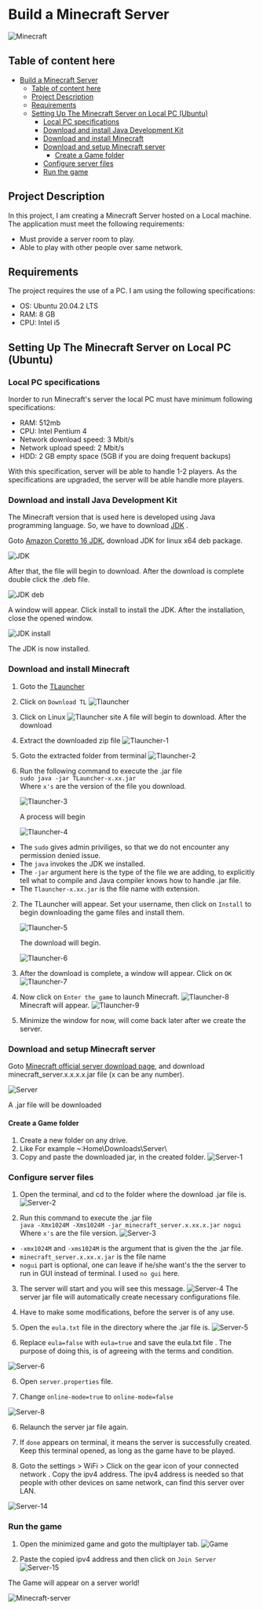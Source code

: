 # Build a Minecraft Server
![Minecraft](./minecraft-title.webp)

## Table of content here
- [Build a Minecraft Server](#build-a-minecraft-server)
  - [Table of content here](#table-of-content-here)
  - [Project Description](#project-description)
  - [Requirements](#requirements)
  - [Setting Up The Minecraft Server on Local PC (Ubuntu)](#setting-up-the-minecraft-server-on-local-pc-ubuntu)
    - [Local PC specifications](#local-pc-specifications)
    - [Download and install Java Development Kit](#download-and-install-java-development-kit)
    - [Download and install Minecraft](#download-and-install-minecraft)
    - [Download and setup Minecraft server](#download-and-setup-minecraft-server)
      - [Create a Game folder](#create-a-game-folder)
    - [Configure server files](#configure-server-files)
    - [Run the game](#run-the-game)

## Project Description
In this project, I am creating a Minecraft Server hosted on a Local machine. The application must meet the following requirements:
* Must provide a server room to play.
* Able to play with other people over same network.

## Requirements
The project requires the use of a PC. I am using the following specifications:

* OS: Ubuntu 20.04.2 LTS
* RAM: 8 GB
* CPU: Intel i5

## Setting Up The Minecraft Server on Local PC (Ubuntu)
### Local PC specifications

Inorder to run Minecraft's server the local PC must have minimum following specifications:

* RAM: 512mb
* CPU: Intel Pentium 4
* Network download speed: 3 Mbit/s 
* Network upload speed: 2 Mbit/s 
* HDD: 2 GB empty space
(5GB if you are doing frequent backups) 

With this specification, server will be able to handle 1-2 players. As the specifications are upgraded, the server will be able handle more players. 

### Download and install Java Development Kit

The Minecraft version that is used here is developed using Java programming language. So, we have to download [JDK](https://en.wikipedia.org/wiki/Java_Development_Kit) .

Goto [Amazon Coretto 16 JDK](https://docs.aws.amazon.com/corretto/latest/corretto-16-ug/downloads-list.html), download JDK for linux x64 deb package.

![JDK](.//jdk.png)

After that, the file will begin to download. After the download is complete double click the .deb file.

![JDK deb](./jdk-1.png)

A window will appear. Click install to install the JDK. After the installation, close the opened window.

![JDK install](./jdk-2.png)

The JDK is now installed.

### Download and install Minecraft

1. Goto the [TLauncher](https://www.minecraft.net/en-us/store/minecraft-java-edition)
2. Click on `Download TL`
![Tlauncher](./tlauncher.png)
1. Click on Linux
![Tlauncher site](./tlauncher-site.png)
A file will begin to download. After the download
1. Extract the downloaded zip file
![Tlauncher-1](./tlauncher-1.png)
1. Goto the extracted folder from terminal
![Tlauncher-2](./tlauncher-2.png)
1. Run the following command to execute the .jar file<br>
  `sudo java -jar TLauncher-x.xx.jar`<br>Where `x's` are the version of the file you download.

    ![Tlauncher-3](./tlauncher-3.png)
    
    A process will begin

    ![Tlauncher-4](./tlauncher-4.png)

  * The `sudo` gives admin priviliges, so that we do not encounter any permission denied issue.<br>
  * The `java` invokes the JDK we installed.<br>
  * The `-jar` argument here is the type of the file we are adding, to explicitly tell what to compile and Java compiler knows how to handle .jar file.<br>
  * The `Tlauncher-x.xx.jar` is the file name with extension.<br>


2. The TLauncher will appear. Set your username, then click on `Install` to begin downloading the game files and install them.

    ![Tlauncher-5](./tlauncher-5.png)

    The download will begin.

    ![Tlauncher-6](./tlauncher-6.png)


3. After the download is complete, a window will appear. Click on `OK`
![Tlauncher-7](./tlauncher-7.png)

9. Now click on `Enter the game` to launch Minecraft.
  ![Tlauncher-8](./tlauncher-8.png)
  Minecraft will appear.
  ![Tlauncher-9](./tlauncher-9.png)

10. Minimize the window for now, will come back later after we create the server.

### Download and setup Minecraft server

Goto [Minecraft official server download page](https://www.minecraft.net/en-us/download/server/), and download minecraft_server.x.x.x.x.jar file (x can be any number).

![Server](./server.png)

A .jar file will be downloaded


#### Create a Game folder

1. Create a new folder on any drive.
2. Like For example ~:Home\Downloads\Server\
3. Copy and paste the downloaded jar, in the created folder.
![Server-1](./server-1.png)

### Configure server files

1. Open the terminal, and cd to the folder where the download .jar file is.
![Server-2](./server-2.png)

2. Run this command to execute the .jar file<br>
`java -Xmx1024M -Xms1024M -jar minecraft_server.x.xx.x.jar nogui `<br>
Where `x's` are the file version.
![Server-3](./server-3.png)

  * `-xmx1024M` and `-xms1024M` is the argument that is given the the .jar file.
  * `minecraft_server.x.xx.x.jar` is the file name
  * `nogui` part is optional, one can leave if he/she want's the the server to run in GUI instead of terminal. I used `no gui` here.  

3. The server will start and you will see this message. 
![Server-4](./server-4.png)
 The server jar file will automatically create necessary configurations file.


3. Have to make some modifications, before the server is of any use.
4. Open the `eula.txt` file in the directory where the .jar file is.
![Server-5](./server-5.png)


5. Replace `eula=false` with `eula=true` and save the eula.txt file . The purpose of doing this, is of agreeing with the terms and condition.

![Server-6](./server-6.png)

6. Open `server.properties` file. 

7. Change `online-mode=true` to `online-mode=false`

![Server-8](./server-8.png)

6. Relaunch the server jar file again.

7. If `done` appears on terminal, it means the server is successfully created. Keep this terminal opened, as long as the game have to be played.

8. Goto the settings > WiFi > Click on the gear icon of your connected network . Copy the ipv4 address. The ipv4 address is needed so that people with other devices on same network, can find this server over LAN.

![Server-14](.//server-14.png)

### Run the game

1. Open the minimized game and goto the multiplayer tab.
![Game](.//game.png)

2. Paste the copied ipv4 address and then click on `Join Server`
![Server-15](.//server-15.png)

The Game will appear on a server world!

![Minecraft-server](./minecraft-server.png)

